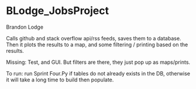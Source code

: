 # BLodge_JobsProject

Brandon Lodge

Calls github and stack overflow api/rss feeds, saves them to a database.
Then it plots the results to a map, and some filtering / printing based on the results.

Missing: Test, and GUI. But filters are there, they just pop up as maps/prints.

To run: run Sprint Four.Py if tables do not already exists in the DB, otherwise 
it will take a long time to build then populate.
